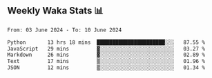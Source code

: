 ## Weekly Waka Stats 📊
<!--START_SECTION:waka-->

```txt
From: 03 June 2024 - To: 10 June 2024

Python       13 hrs 18 mins  ██████████████████████░░░   87.55 %
JavaScript   29 mins         ▓░░░░░░░░░░░░░░░░░░░░░░░░   03.27 %
Markdown     26 mins         ▓░░░░░░░░░░░░░░░░░░░░░░░░   02.89 %
Text         17 mins         ▒░░░░░░░░░░░░░░░░░░░░░░░░   01.96 %
JSON         12 mins         ▒░░░░░░░░░░░░░░░░░░░░░░░░   01.34 %
```

<!--END_SECTION:waka-->

<!--

Here are some ideas to get you started:

- 🔭 I’m currently working on (way to add branches committed on)
- 🌱 I’m currently learning Web Frameworks and Machine Learning! (Lisp, JS (react & angular), Python, and __)
- 💬 Ask me about ...
- 📫 How to reach me: 
- 😄 Pronouns: He/Him/His
- ⚡ Fun fact: ...

that-recsys-lab
-->
